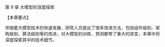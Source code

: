 
第 9 章 大模型的深度探索

【本章要点】

伴随着大模型技术的快速发展，研究人员提出了很多改进方法，包括组件级别、架构级别、算法级别等的改进，对大模型的训练、预测都带了重大的改变，本章中将深度探索其中的技术细节。
